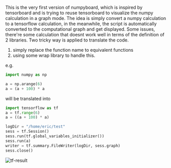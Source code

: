This is the very first version of numpyboard, which is inspired by tensorboard and is trying to reuse tensorboard to visualize the numpy calculation in a graph mode.
The idea is simply convert a numpy calculation to a tensorflow calculation, in the meanwhile, the script is automatically converted to the computational graph and get displayed.
Some issues, there're some calculation that doesnt work well in terms of the definition of 2 libraries. Two tricky way is applied to translate the code.
1. simply replace the function name to equivalent functions
2. using some wrap library to handle this.

e.g.
```python
import numpy as np

a = np.arange(6)
a = (a + 100) * a
```

will be translated into
```python
import tensorflow as tf
a = tf.range(6)
a = ((a + 100) * a)

logDir = "/home/eric/test"
sess = tf.Session()
sess.run(tf.global_variables_initializer())
sess.run(a)
writer = tf.summary.FileWriter(logDir, sess.graph)
sess.close()
```

![tf-result](img/tf-result.png?raw=true)